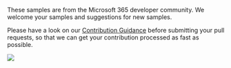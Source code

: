 These samples are from the Microsoft 365 developer community. We welcome your samples and suggestions for new samples.

Please have a look on our [Contribution Guidance](https://github.com/pnp/teams-dev-samples/blob/master/.github/CONTRIBUTING.md) before submitting your pull requests, so that we can get your contribution processed as fast as possible.

<img src="https://telemetry.sharepointpnp.com/teams-dev-samples/docs/contributing" />